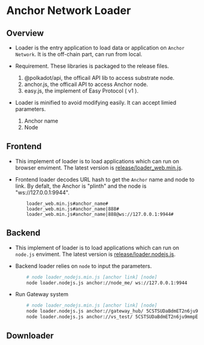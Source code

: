 # Anchor Network Loader

## Overview

- Loader is the entry application to load data or application on `Anchor Network`. It is the off-chain part, can run from local.

- Requirement. These libraries is packaged to the release files.

    1. @polkadot/api, the officail API lib to access substrate node.
    2. anchor.js, the officail API to access Anchor node.
    3. easy.js, the implement of Easy Protocol ( v1 ).

- Loader is minified to avoid modifying easily. It can accept limied parameters.

    1. Anchor name
    2. Node

## Frontend

- This implement of loader is to load applications which can run on browser enviment. The latest version is [release/loader_web.min.js](release/loader_web.min.js).

- Frontend loader decodes URL hash to get the `Anchor` name and node to link. By defalt, the Anchor is "plinth" and the node is "ws://127.0.0.1:9944".

    ```TEXT
        loader_web.min.js#anchor_name#
        loader_web.min.js#anchor_name|888#
        loader_web.min.js#anchor_name|888@ws://127.0.0.1:9944#
    ```

## Backend

- This implement of loader is to load applications which can run on `node.js` enviment. The latest version is [release/loader.nodejs.js](release/loader.nodejs.js).

- Backend loader relies on `node` to input the parameters.

    ```BASH
        # node loader_nodejs.min.js [anchor link] [node]
        node loader.nodejs.js anchor://node_me/ ws://127.0.0.1:9944
    ```

- Run Gateway system

    ```BASH
        # node loader_nodejs.min.js [anchor link] [node]
        node loader.nodejs.js anchor://gateway_hub/ 5CSTSUDaBdmET2n6ju9mmpEKwFVqaFtmB8YdB23GMYCJSgmw 8001
        node loader.nodejs.js anchor://vs_test/ 5CSTSUDaBdmET2n6ju9mmpEKwFVqaFtmB8YdB23GMYCJSgmw 4405
    ```

## Downloader
